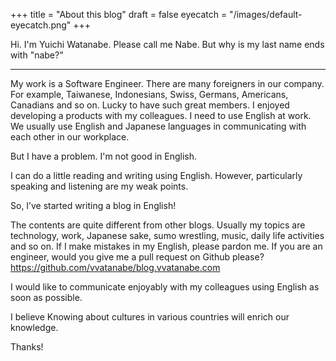 +++
title = "About this blog"
draft = false
eyecatch = "/images/default-eyecatch.png"
+++

Hi. I'm Yuichi Watanabe. Please call me Nabe.  But why is my last name ends with "nabe?”

---

My work is a Software Engineer. There are many foreigners in our company. For example, Taiwanese, Indonesians, Swiss, Germans, Americans, Canadians and so on. Lucky to have such great members. I enjoyed developing a products with my colleagues. I need to use English at work. We usually use English and Japanese languages in communicating with each other in our workplace.

But I have a problem.  I'm not good in English.

I can do a little reading and writing using English. However, particularly speaking and listening are my weak points.

So, I’ve started writing a blog in English!

The contents are quite different from other blogs. Usually my topics are technology, work, Japanese sake, sumo wrestling, music, daily life activities and so on. If I make mistakes in my English, please pardon me. If you are an engineer, would you give me a pull request on Github please? https://github.com/vvatanabe/blog.vvatanabe.com

I would like to communicate enjoyably with my colleagues using English as soon as possible.

I believe Knowing about cultures in various countries will enrich our knowledge.

Thanks!